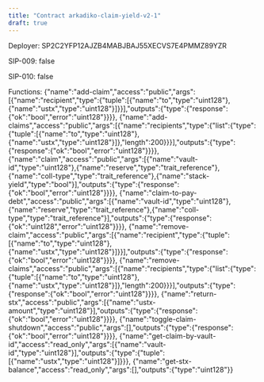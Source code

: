 ```yaml
---
title: "Contract arkadiko-claim-yield-v2-1"
draft: true
---
```

Deployer: SP2C2YFP12AJZB4MABJBAJ55XECVS7E4PMMZ89YZR

SIP-009: false

SIP-010: false

Functions:
{"name":"add-claim","access":"public","args":[{"name":"recipient","type":{"tuple":[{"name":"to","type":"uint128"},{"name":"ustx","type":"uint128"}]}}],"outputs":{"type":{"response":{"ok":"bool","error":"uint128"}}}}, {"name":"add-claims","access":"public","args":[{"name":"recipients","type":{"list":{"type":{"tuple":[{"name":"to","type":"uint128"},{"name":"ustx","type":"uint128"}]},"length":200}}}],"outputs":{"type":{"response":{"ok":"bool","error":"uint128"}}}}, {"name":"claim","access":"public","args":[{"name":"vault-id","type":"uint128"},{"name":"reserve","type":"trait_reference"},{"name":"coll-type","type":"trait_reference"},{"name":"stack-yield","type":"bool"}],"outputs":{"type":{"response":{"ok":"bool","error":"uint128"}}}}, {"name":"claim-to-pay-debt","access":"public","args":[{"name":"vault-id","type":"uint128"},{"name":"reserve","type":"trait_reference"},{"name":"coll-type","type":"trait_reference"}],"outputs":{"type":{"response":{"ok":"uint128","error":"uint128"}}}}, {"name":"remove-claim","access":"public","args":[{"name":"recipient","type":{"tuple":[{"name":"to","type":"uint128"},{"name":"ustx","type":"uint128"}]}}],"outputs":{"type":{"response":{"ok":"bool","error":"uint128"}}}}, {"name":"remove-claims","access":"public","args":[{"name":"recipients","type":{"list":{"type":{"tuple":[{"name":"to","type":"uint128"},{"name":"ustx","type":"uint128"}]},"length":200}}}],"outputs":{"type":{"response":{"ok":"bool","error":"uint128"}}}}, {"name":"return-stx","access":"public","args":[{"name":"ustx-amount","type":"uint128"}],"outputs":{"type":{"response":{"ok":"bool","error":"uint128"}}}}, {"name":"toggle-claim-shutdown","access":"public","args":[],"outputs":{"type":{"response":{"ok":"bool","error":"uint128"}}}}, {"name":"get-claim-by-vault-id","access":"read_only","args":[{"name":"vault-id","type":"uint128"}],"outputs":{"type":{"tuple":[{"name":"ustx","type":"uint128"}]}}}, {"name":"get-stx-balance","access":"read_only","args":[],"outputs":{"type":"uint128"}}
